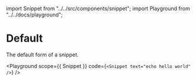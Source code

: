 import Snippet from "../../src/components/snippet";
import Playground from "../../docs/playground";

# Default

The default form of a snippet.

<Playground
  scope={{ Snippet }}
  code={`<Snippet text="echo hello world" />`}
/>